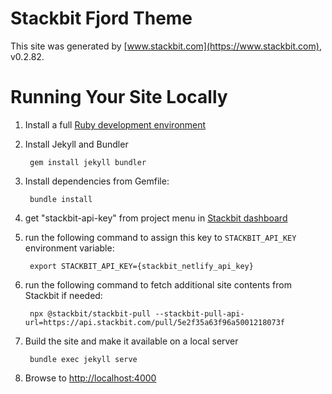 # Stackbit Fjord Theme

This site was generated by [www.stackbit.com](https://www.stackbit.com), v0.2.82.

# Running Your Site Locally

1. Install a full [Ruby development environment](https://jekyllrb.com/docs/installation/)

1. Install Jekyll and Bundler

        gem install jekyll bundler

1. Install dependencies from Gemfile:

        bundle install

1. get "stackbit-api-key" from project menu in [Stackbit dashboard](https://app.stackbit.com/dashboard)

1. run the following command to assign this key to `STACKBIT_API_KEY` environment variable:

        export STACKBIT_API_KEY={stackbit_netlify_api_key}

1. run the following command to fetch additional site contents from Stackbit if needed:

        npx @stackbit/stackbit-pull --stackbit-pull-api-url=https://api.stackbit.com/pull/5e2f35a63f96a5001218073f

1. Build the site and make it available on a local server

        bundle exec jekyll serve

1. Browse to [http://localhost:4000](http://localhost:4000)
